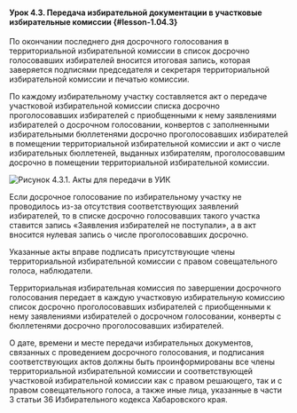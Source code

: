 #### Урок 4.3. Передача избирательной документации в участковые избирательные комиссии {#lesson-1.04.3}

По окончании последнего дня досрочного голосования в территориальной избирательной комиссии в список досрочно голосовавших избирателей вносится итоговая запись, которая заверяется подписями председателя и секретаря территориальной избирательной комиссии и печатью комиссии.

По каждому избирательному участку составляется акт о передаче участковой избирательной комиссии списка досрочно проголосовавших избирателей с приобщенными к нему заявлениями избирателей о досрочном голосовании, конвертов с заполненными избирательными бюллетенями досрочно проголосовавших избирателей в помещении территориальной избирательной комиссии и акт о числе избирательных бюллетеней, выданных избирателям, проголосовавшим досрочно в помещении территориальной избирательной комиссии.

![Рисунок 4.3.1. Акты для передачи в УИК ](./1.04.3.1.png)

Если досрочное голосование по избирательному участку не проводилось из-за отсутствия соответствующих заявлений избирателей, то в списке досрочно голосовавших такого участка ставится запись «Заявления избирателей не поступали», а в акт вносится нулевая запись о числе проголосовавших досрочно.

Указанные акты вправе подписать присутствующие члены территориальной избирательной комиссии с правом совещательного голоса, наблюдатели.

Территориальная избирательная комиссия по завершении досрочного голосования передает в каждую участковую избирательную комиссию список досрочно проголосовавших избирателей с приобщенными к нему заявлениями избирателей о досрочном голосовании, конверты с бюллетенями досрочно проголосовавших избирателей.

О дате, времени и месте передачи избирательных документов, связанных с проведением досрочного голосования, и подписания соответствующих актов должны быть проинформированы все члены территориальной избирательной комиссии и соответствующей участковой избирательной комиссии как с правом решающего, так и с правом совещательного голоса, а также иные лица, указанные в части 3 статьи 36 Избирательного кодекса Хабаровского края.
